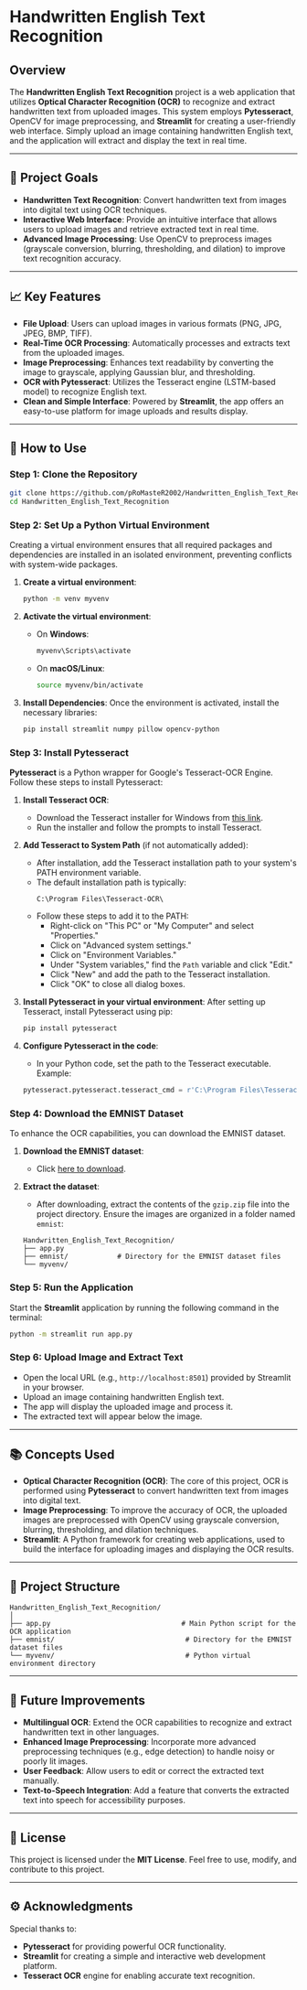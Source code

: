 
# **Handwritten English Text Recognition**

## **Overview**

The **Handwritten English Text Recognition** project is a web application that utilizes **Optical Character Recognition (OCR)** to recognize and extract handwritten text from uploaded images. This system employs **Pytesseract**, OpenCV for image preprocessing, and **Streamlit** for creating a user-friendly web interface. Simply upload an image containing handwritten English text, and the application will extract and display the text in real time.

---

## **🌟 Project Goals**

- **Handwritten Text Recognition**: Convert handwritten text from images into digital text using OCR techniques.
- **Interactive Web Interface**: Provide an intuitive interface that allows users to upload images and retrieve extracted text in real time.
- **Advanced Image Processing**: Use OpenCV to preprocess images (grayscale conversion, blurring, thresholding, and dilation) to improve text recognition accuracy.

---

## **📈 Key Features**

- **File Upload**: Users can upload images in various formats (PNG, JPG, JPEG, BMP, TIFF).
- **Real-Time OCR Processing**: Automatically processes and extracts text from the uploaded images.
- **Image Preprocessing**: Enhances text readability by converting the image to grayscale, applying Gaussian blur, and thresholding.
- **OCR with Pytesseract**: Utilizes the Tesseract engine (LSTM-based model) to recognize English text.
- **Clean and Simple Interface**: Powered by **Streamlit**, the app offers an easy-to-use platform for image uploads and results display.

---

## **🔧 How to Use**

### **Step 1: Clone the Repository**
```bash
git clone https://github.com/pRoMasteR2002/Handwritten_English_Text_Recognition.git
cd Handwritten_English_Text_Recognition
```

### **Step 2: Set Up a Python Virtual Environment**

Creating a virtual environment ensures that all required packages and dependencies are installed in an isolated environment, preventing conflicts with system-wide packages.

1. **Create a virtual environment**:
   ```bash
   python -m venv myvenv
   ```

2. **Activate the virtual environment**:
   - On **Windows**:
     ```bash
     myvenv\Scripts\activate
     ```
   - On **macOS/Linux**:
     ```bash
     source myvenv/bin/activate
     ```

3. **Install Dependencies**:
   Once the environment is activated, install the necessary libraries:
   ```bash
   pip install streamlit numpy pillow opencv-python
   ```

### **Step 3: Install Pytesseract**

**Pytesseract** is a Python wrapper for Google's Tesseract-OCR Engine. Follow these steps to install Pytesseract:

1. **Install Tesseract OCR**:
   - Download the Tesseract installer for Windows from [this link](https://github.com/UB-Mannheim/tesseract/releases/download/v5.4.0.20240606/tesseract-ocr-w64-setup-5.4.0.20240606.exe).
   - Run the installer and follow the prompts to install Tesseract.

2. **Add Tesseract to System Path** (if not automatically added):
   - After installation, add the Tesseract installation path to your system's PATH environment variable.
   - The default installation path is typically:
     ```
     C:\Program Files\Tesseract-OCR\
     ```
   - Follow these steps to add it to the PATH:
     - Right-click on "This PC" or "My Computer" and select "Properties."
     - Click on "Advanced system settings."
     - Click on "Environment Variables."
     - Under "System variables," find the `Path` variable and click "Edit."
     - Click "New" and add the path to the Tesseract installation.
     - Click "OK" to close all dialog boxes.

3. **Install Pytesseract in your virtual environment**:
   After setting up Tesseract, install Pytesseract using pip:
   ```bash
   pip install pytesseract
   ```

4. **Configure Pytesseract in the code**:
   - In your Python code, set the path to the Tesseract executable. Example:
   ```python
   pytesseract.pytesseract.tesseract_cmd = r'C:\Program Files\Tesseract-OCR\tesseract.exe'
   ```

### **Step 4: Download the EMNIST Dataset**
To enhance the OCR capabilities, you can download the EMNIST dataset. 

1. **Download the EMNIST dataset**:
   - Click [here to download](https://biometrics.nist.gov/cs_links/EMNIST/gzip.zip).
  
2. **Extract the dataset**:
   - After downloading, extract the contents of the `gzip.zip` file into the project directory. Ensure the images are organized in a folder named `emnist`:
   ```
   Handwritten_English_Text_Recognition/
   ├── app.py
   ├── emnist/            # Directory for the EMNIST dataset files
   └── myvenv/
   ```

### **Step 5: Run the Application**
Start the **Streamlit** application by running the following command in the terminal:
```bash
python -m streamlit run app.py
```

### **Step 6: Upload Image and Extract Text**
- Open the local URL (e.g., `http://localhost:8501`) provided by Streamlit in your browser.
- Upload an image containing handwritten English text.
- The app will display the uploaded image and process it.
- The extracted text will appear below the image.

---

## **📚 Concepts Used**

- **Optical Character Recognition (OCR)**: The core of this project, OCR is performed using **Pytesseract** to convert handwritten text from images into digital text.
- **Image Preprocessing**: To improve the accuracy of OCR, the uploaded images are preprocessed with OpenCV using grayscale conversion, blurring, thresholding, and dilation techniques.
- **Streamlit**: A Python framework for creating web applications, used to build the interface for uploading images and displaying the OCR results.

---

## **📂 Project Structure**

```
Handwritten_English_Text_Recognition/
│
├── app.py                                # Main Python script for the OCR application
├── emnist/                                # Directory for the EMNIST dataset files
└── myvenv/                                # Python virtual environment directory
```

---

## **🔮 Future Improvements**

- **Multilingual OCR**: Extend the OCR capabilities to recognize and extract handwritten text in other languages.
- **Enhanced Image Preprocessing**: Incorporate more advanced preprocessing techniques (e.g., edge detection) to handle noisy or poorly lit images.
- **User Feedback**: Allow users to edit or correct the extracted text manually.
- **Text-to-Speech Integration**: Add a feature that converts the extracted text into speech for accessibility purposes.

---

## **📜 License**

This project is licensed under the **MIT License**. Feel free to use, modify, and contribute to this project.

---

## **⚙️ Acknowledgments**

Special thanks to:
- **Pytesseract** for providing powerful OCR functionality.
- **Streamlit** for creating a simple and interactive web development platform.
- **Tesseract OCR** engine for enabling accurate text recognition.
